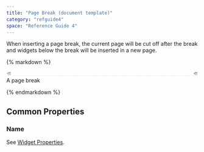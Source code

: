 ```yaml
---
title: "Page Break (document template)"
category: "refguide4"
space: "Reference Guide 4"
---
```

When inserting a page break, the current page will be cut off after the break and widgets below the break will be inserted in a new page.

<div class="alert alert-info">{% markdown %}

![](attachments/819203/918135.png)
A page break

{% endmarkdown %}</div>

## Common Properties

### Name

See [Widget Properties](widget-properties).